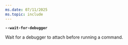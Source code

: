 ```yaml
---
ms.date: 07/11/2025
ms.topic: include
---
```

**`--wait-for-debugger`**

  Wait for a debugger to attach before running a command.

